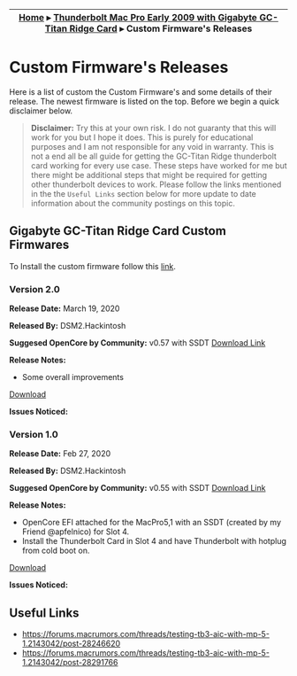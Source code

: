 | [Home](./README.md) ▸ [Thunderbolt Mac Pro Early 2009 with Gigabyte GC-Titan Ridge Card](./GC-TitanRidge.md) ▸ Custom Firmware's Releases |
|-----|


# Custom Firmware's Releases

Here is a list of custom the Custom Firmware's and some details of their release. The newest firmware is listed on the top. Before we begin a quick disclaimer below.


> **Disclaimer:** Try this at your own risk. I do not guaranty that this will work for you but I hope it does. This is purely for educational purposes and I am not responsible for any void in warranty. This is not a end all be all guide for getting the GC-Titan Ridge thunderbolt card working for every use case. These steps have worked for me but there might be additional steps that might be required for getting other thunderbolt devices to work. Please follow the links mentioned in the the `Useful Links` section below for more update to date information about the community postings on this topic.

## Gigabyte GC-Titan Ridge Card Custom Firmwares

To Install the custom firmware follow this [link](./GC-TitanRidge.md).

### Version 2.0

**Release Date:** March 19, 2020

**Released By:** DSM2.Hackintosh

**Suggesed OpenCore by Community:** v0.57 with SSDT [Download Link](https://forums.macrumors.com/threads/testing-tb3-aic-with-mp-5-1.2143042/post-28370189) 

**Release Notes:**

- Some overall improvements 

[Download](https://forums.macrumors.com/threads/testing-tb3-aic-with-mp-5-1.2143042/post-28291766)


**Issues Noticed:**

### Version 1.0

**Release Date:** Feb 27, 2020

**Released By:** DSM2.Hackintosh

**Suggesed OpenCore by Community:** v0.55 with SSDT [Download Link](hhttps://forums.macrumors.com/threads/testing-tb3-aic-with-mp-5-1.2143042/post-28246620) 

**Release Notes:**

- OpenCore EFI attached for the MacPro5,1 with an SSDT (created by my Friend @apfelnico) for Slot 4.
- Install the Thunderbolt Card in Slot 4 and have Thunderbolt with hotplug from cold boot on.

[Download](https://forums.macrumors.com/threads/testing-tb3-aic-with-mp-5-1.2143042/post-28246620)


**Issues Noticed:**


## Useful Links

- https://forums.macrumors.com/threads/testing-tb3-aic-with-mp-5-1.2143042/post-28246620
- https://forums.macrumors.com/threads/testing-tb3-aic-with-mp-5-1.2143042/post-28291766

